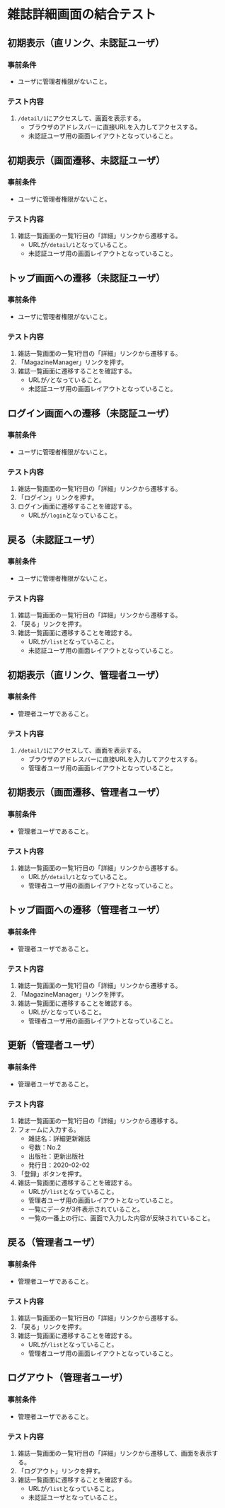 # 雑誌詳細画面の結合テスト

## 初期表示（直リンク、未認証ユーザ）
### 事前条件
- ユーザに管理者権限がないこと。

### テスト内容
1. `/detail/1`にアクセスして、画面を表示する。
    - ブラウザのアドレスバーに直接URLを入力してアクセスする。
    - 未認証ユーザ用の画面レイアウトとなっていること。

## 初期表示（画面遷移、未認証ユーザ）
### 事前条件
- ユーザに管理者権限がないこと。

### テスト内容
1. 雑誌一覧画面の一覧1行目の「詳細」リンクから遷移する。
    - URLが`/detail/1`となっていること。
    - 未認証ユーザ用の画面レイアウトとなっていること。

## トップ画面への遷移（未認証ユーザ）
### 事前条件
- ユーザに管理者権限がないこと。

### テスト内容
1. 雑誌一覧画面の一覧1行目の「詳細」リンクから遷移する。
1. 「MagazineManager」リンクを押す。
1. 雑誌一覧画面に遷移することを確認する。
    - URLが`/`となっていること。
    - 未認証ユーザ用の画面レイアウトとなっていること。

## ログイン画面への遷移（未認証ユーザ）
### 事前条件
- ユーザに管理者権限がないこと。

### テスト内容
1. 雑誌一覧画面の一覧1行目の「詳細」リンクから遷移する。
1. 「ログイン」リンクを押す。
1. ログイン画面に遷移することを確認する。
    - URLが`/login`となっていること。

## 戻る（未認証ユーザ）
### 事前条件
- ユーザに管理者権限がないこと。

### テスト内容
1. 雑誌一覧画面の一覧1行目の「詳細」リンクから遷移する。
1. 「戻る」リンクを押す。
1. 雑誌一覧画面に遷移することを確認する。
    - URLが`/list`となっていること。
    - 未認証ユーザ用の画面レイアウトとなっていること。

## 初期表示（直リンク、管理者ユーザ）
### 事前条件
- 管理者ユーザであること。

### テスト内容
1. `/detail/1`にアクセスして、画面を表示する。
    - ブラウザのアドレスバーに直接URLを入力してアクセスする。
    - 管理者ユーザ用の画面レイアウトとなっていること。

## 初期表示（画面遷移、管理者ユーザ）
### 事前条件
- 管理者ユーザであること。

### テスト内容
1. 雑誌一覧画面の一覧1行目の「詳細」リンクから遷移する。
    - URLが`/detail/1`となっていること。
    - 管理者ユーザ用の画面レイアウトとなっていること。

## トップ画面への遷移（管理者ユーザ）
### 事前条件
- 管理者ユーザであること。

### テスト内容
1. 雑誌一覧画面の一覧1行目の「詳細」リンクから遷移する。
1. 「MagazineManager」リンクを押す。
1. 雑誌一覧画面に遷移することを確認する。
    - URLが`/`となっていること。
    - 管理者ユーザ用の画面レイアウトとなっていること。

## 更新（管理者ユーザ）
### 事前条件
- 管理者ユーザであること。

### テスト内容
1. 雑誌一覧画面の一覧1行目の「詳細」リンクから遷移する。
1. フォームに入力する。
    - 雑誌名：詳細更新雑誌
    - 号数：No.2
    - 出版社：更新出版社
    - 発行日：2020-02-02
1. 「登録」ボタンを押す。
1. 雑誌一覧画面に遷移することを確認する。
    - URLが`/list`となっていること。
    - 管理者ユーザ用の画面レイアウトとなっていること。
    - 一覧にデータが3件表示されていること。
    - 一覧の一番上の行に、画面で入力した内容が反映されていること。

## 戻る（管理者ユーザ）
### 事前条件
- 管理者ユーザであること。

### テスト内容
1. 雑誌一覧画面の一覧1行目の「詳細」リンクから遷移する。
1. 「戻る」リンクを押す。
1. 雑誌一覧画面に遷移することを確認する。
    - URLが`/list`となっていること。
    - 管理者ユーザ用の画面レイアウトとなっていること。

## ログアウト（管理者ユーザ）
### 事前条件
- 管理者ユーザであること。

### テスト内容
1. 雑誌一覧画面の一覧1行目の「詳細」リンクから遷移して、画面を表示する。
1. 「ログアウト」リンクを押す。
1. 雑誌一覧画面に遷移することを確認する。
    - URLが`/list`となっていること。
    - 未認証ユーザとなっていること。

